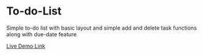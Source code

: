# To-do-List

Simple to-do list with basic layout and simple add and delete task functions along with due-date feature

[Live Demo Link](https://sanjanamuthukumar04.github.io/To-do-List/)
